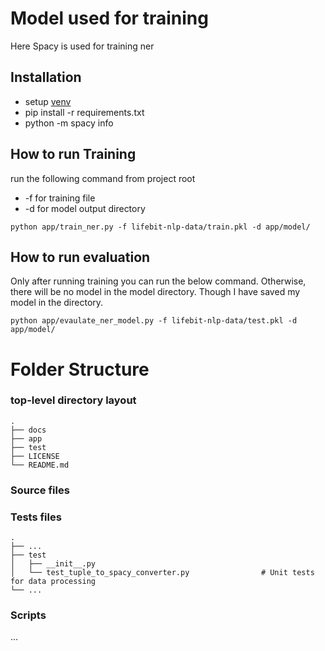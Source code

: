 # Model used for training
Here Spacy is used for training ner

## Installation
- setup [venv](https://packaging.python.org/guides/installing-using-pip-and-virtual-environments/)
- pip install -r requirements.txt 
- python -m spacy info

## How to run Training
run the following command from project root
- -f for training file
- -d for model output directory

`python app/train_ner.py -f lifebit-nlp-data/train.pkl -d app/model/`

## How to run evaluation
Only after running training you can run the below command. 
Otherwise, there will be no model in the model directory.
Though I have saved my model in the directory.

`python app/evaulate_ner_model.py -f lifebit-nlp-data/test.pkl -d app/model/`

Folder Structure
============================

### top-level directory layout

    .
    ├── docs                    
    ├── app                     
    ├── test                    
    ├── LICENSE
    └── README.md



### Source files


### Tests files
    .
    ├── ...
    ├── test
    │   ├── __init__.py         
    │   └── test_tuple_to_spacy_converter.py                # Unit tests for data processing
    └── ...

### Scripts

...

